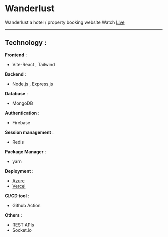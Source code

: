 # Wanderlust
 
 Wanderlust a hotel / property booking website 
 Watch [Live](https://wanderlust-ten.vercel.app/)

---

## Technology  :
**Frontend**   :  
- Vite-React , Tailwind 

**Backend** :
- Node.js , Express.js 

**Database** :
- MongoDB 

**Authentication**  :
- Firebase 

**Session management**  :
- Redis 

**Package Manager** :
- yarn

**Deployment**  :
- [Azure](https://wanderlust-a9bffqcnaucneeat.eastus-01.azurewebsites.net/)
- [Vercel](https://wanderlust-ten.vercel.app/)

**CI/CD tool** :
- Github Action

**Others** :
- REST APIs 
- Socket.io
